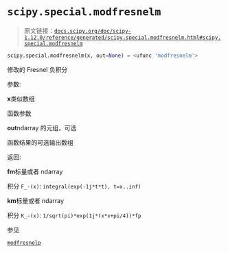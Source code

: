 # `scipy.special.modfresnelm`

> 原文链接：[`docs.scipy.org/doc/scipy-1.12.0/reference/generated/scipy.special.modfresnelm.html#scipy.special.modfresnelm`](https://docs.scipy.org/doc/scipy-1.12.0/reference/generated/scipy.special.modfresnelm.html#scipy.special.modfresnelm)

```py
scipy.special.modfresnelm(x, out=None) = <ufunc 'modfresnelm'>
```

修改的 Fresnel 负积分

参数:

**x**类似数组

函数参数

**out**ndarray 的元组，可选

函数结果的可选输出数组

返回:

**fm**标量或者 ndarray

积分 `F_-(x)`: `integral(exp(-1j*t*t), t=x..inf)`

**km**标量或者 ndarray

积分 `K_-(x)`: `1/sqrt(pi)*exp(1j*(x*x+pi/4))*fp`

参见

[`modfresnelp`](https://docs.scipy.org/doc/scipy-1.12.0/reference/generated/scipy.special.modfresnelp.html#scipy.special.modfresnelp "scipy.special.modfresnelp")
